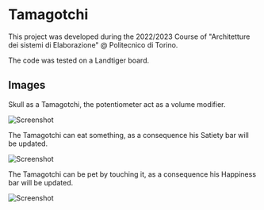 # Tamagotchi

This project was developed during the 2022/2023 Course of "Architetture dei sistemi di Elaborazione" @ Politecnico di Torino.

The code was tested on a Landtiger board.

## Images

Skull as a Tamagotchi, the potentiometer act as a volume modifier.

![Screenshot](./img/basic.PNG)

The Tamagotchi can eat something, as a consequence his Satiety bar will be updated.

![Screenshot](./img/meal.PNG)

The Tamagotchi can be pet by touching it, as a consequence his Happiness bar will be updated.

![Screenshot](./img/pet.PNG)
